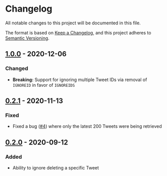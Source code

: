 # Changelog

All notable changes to this project will be documented in this file.

The format is based on [Keep a Changelog](https://keepachangelog.com/en/1.0.0/),
and this project adheres to [Semantic Versioning](https://semver.org/spec/v2.0.0.html).

## [1.0.0] - 2020-12-06

### Changed

- **Breaking:** Support for ignoring multiple Tweet IDs via removal of `IGNOREID` in favor of `IGNOREIDS`

## [0.2.1] - 2020-11-13

### Fixed

- Fixed a bug ([#4](https://github.com/jadametz/goTweetDelete/issues/4)) where only the latest 200 Tweets were being retrieved

## [0.2.0] - 2020-09-12

### Added

- Ability to ignore deleting a specific Tweet

[1.0.0]: https://github.com/jadametz/gotweetdelete/releases/tag/v1.0.0
[0.2.1]: https://github.com/jadametz/gotweetdelete/releases/tag/v0.2.1
[0.2.0]: https://github.com/jadametz/gotweetdelete/releases/tag/v0.2.0
